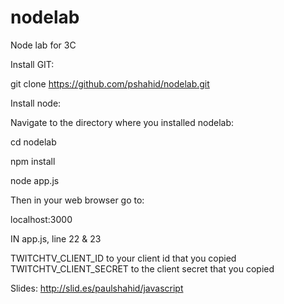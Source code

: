 nodelab
=======

Node lab for 3C

Install GIT:

git clone https://github.com/pshahid/nodelab.git

Install node:

Navigate to the directory where you installed nodelab:

cd nodelab

npm install

node app.js

Then in your web browser go to:

localhost:3000

IN app.js, line 22 & 23

TWITCHTV_CLIENT_ID to your client id that you copied
TWITCHTV_CLIENT_SECRET to the client secret that you copied

Slides:
http://slid.es/paulshahid/javascript